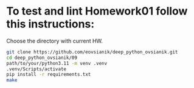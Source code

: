# To test and lint Homework01 follow this instructions:

Choose the directory with current HW.
```sh
git clone https://github.com/eovsianik/deep_python_ovsianik.git
cd deep_python_ovsianik/09
path/to/your/python3.11 -m venv .venv
.venv/Scripts/activate
pip install -r requirements.txt
make
```